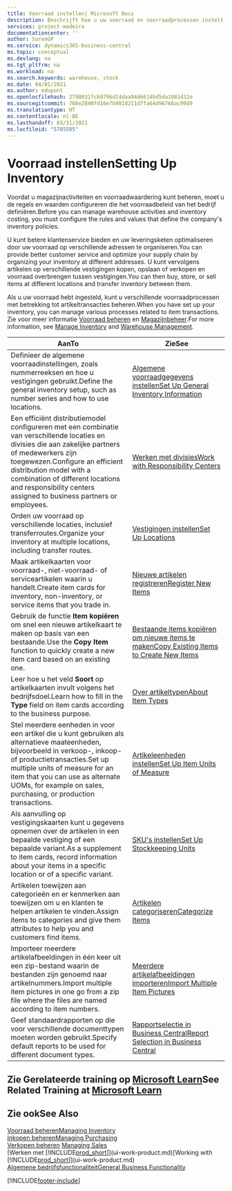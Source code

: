 ```yaml
---
title: Voorraad instellen| Microsoft Docs
description: Beschrijft hoe u uw voorraad en voorraadprocessen instelt, inclusief transferroutes en locaties, zoals magazijnen.
services: project-madeira
documentationcenter: ''
author: SorenGP
ms.service: dynamics365-business-central
ms.topic: conceptual
ms.devlang: na
ms.tgt_pltfrm: na
ms.workload: na
ms.search.keywords: warehouse, stock
ms.date: 04/01/2021
ms.author: edupont
ms.openlocfilehash: 2798031fcb9796d14daa94d6614bd5da1081d32e
ms.sourcegitcommit: 766e2840fd16efb901d211d7fa64d96766ac99d9
ms.translationtype: HT
ms.contentlocale: nl-BE
ms.lasthandoff: 03/31/2021
ms.locfileid: "5785585"
---
```

# <a name="setting-up-inventory"></a><span data-ttu-id="08f44-103">Voorraad instellen</span><span class="sxs-lookup"><span data-stu-id="08f44-103">Setting Up Inventory</span></span>
<span data-ttu-id="08f44-104">Voordat u magazijnactiviteiten en voorraadwaardering kunt beheren, moet u de regels en waarden configureren die het voorraadbeleid van het bedrijf definiëren.</span><span class="sxs-lookup"><span data-stu-id="08f44-104">Before you can manage warehouse activities and inventory costing, you must configure the rules and values that define the company's inventory policies.</span></span>

<span data-ttu-id="08f44-105">U kunt betere klantenservice bieden en uw leveringsketen optimaliseren door uw voorraad op verschillende adressen te organiseren.</span><span class="sxs-lookup"><span data-stu-id="08f44-105">You can provide better customer service and optimize your supply chain by organizing your inventory at different addresses.</span></span> <span data-ttu-id="08f44-106">U kunt vervolgens artikelen op verschillende vestigingen kopen, opslaan of verkopen en voorraad overbrengen tussen vestigingen.</span><span class="sxs-lookup"><span data-stu-id="08f44-106">You can then buy, store, or sell items at different locations and transfer inventory between them.</span></span>

<span data-ttu-id="08f44-107">Als u uw voorraad hebt ingesteld, kunt u verschillende voorraadprocessen met betrekking tot artikeltransacties beheren.</span><span class="sxs-lookup"><span data-stu-id="08f44-107">When you have set up your inventory, you can manage various processes related to item transactions.</span></span> <span data-ttu-id="08f44-108">Zie voor meer informatie [Voorraad beheren](inventory-manage-inventory.md) en [Magazijnbeheer](warehouse-manage-warehouse.md).</span><span class="sxs-lookup"><span data-stu-id="08f44-108">For more information, see [Manage Inventory](inventory-manage-inventory.md) and [Warehouse Management](warehouse-manage-warehouse.md).</span></span>

| <span data-ttu-id="08f44-109">Aan</span><span class="sxs-lookup"><span data-stu-id="08f44-109">To</span></span> | <span data-ttu-id="08f44-110">Zie</span><span class="sxs-lookup"><span data-stu-id="08f44-110">See</span></span> |
| --- | --- |
| <span data-ttu-id="08f44-111">Definieer de algemene voorraadinstellingen, zoals nummerreeksen en hoe u vestigingen gebruikt.</span><span class="sxs-lookup"><span data-stu-id="08f44-111">Define the general inventory setup, such as number series and how to use locations.</span></span> |[<span data-ttu-id="08f44-112">Algemene voorraadgegevens instellen</span><span class="sxs-lookup"><span data-stu-id="08f44-112">Set Up General Inventory Information</span></span>](inventory-how-setup-general.md) |
|<span data-ttu-id="08f44-113">Een efficiënt distributiemodel configureren met een combinatie van verschillende locaties en divisies die aan zakelijke partners of medewerkers zijn toegewezen.</span><span class="sxs-lookup"><span data-stu-id="08f44-113">Configure an efficient distribution model with a combination of different locations and responsibility centers assigned to business partners or employees.</span></span>|[<span data-ttu-id="08f44-114">Werken met divisies</span><span class="sxs-lookup"><span data-stu-id="08f44-114">Work with Responsibility Centers</span></span>](inventory-responsibility-centers.md)|
| <span data-ttu-id="08f44-115">Orden uw voorraad op verschillende locaties, inclusief transferroutes.</span><span class="sxs-lookup"><span data-stu-id="08f44-115">Organize your inventory at multiple locations, including transfer routes.</span></span> |[<span data-ttu-id="08f44-116">Vestigingen instellen</span><span class="sxs-lookup"><span data-stu-id="08f44-116">Set Up Locations</span></span>](inventory-how-register-new-items.md) |
| <span data-ttu-id="08f44-117">Maak artikelkaarten voor voorraad-, niet-voorraad- of serviceartikelen waarin u handelt.</span><span class="sxs-lookup"><span data-stu-id="08f44-117">Create item cards for inventory, non-inventory, or service items that you trade in.</span></span> |[<span data-ttu-id="08f44-118">Nieuwe artikelen registreren</span><span class="sxs-lookup"><span data-stu-id="08f44-118">Register New Items</span></span>](inventory-how-register-new-items.md) |
|<span data-ttu-id="08f44-119">Gebruik de functie **Item kopiëren** om snel een nieuwe artikelkaart te maken op basis van een bestaande.</span><span class="sxs-lookup"><span data-stu-id="08f44-119">Use the **Copy Item** function to quickly create a new item card based on an existing one.</span></span>|[<span data-ttu-id="08f44-120">Bestaande items kopiëren om nieuwe items te maken</span><span class="sxs-lookup"><span data-stu-id="08f44-120">Copy Existing Items to Create New Items</span></span>](inventory-how-copy-items.md)|
|<span data-ttu-id="08f44-121">Leer hoe u het veld **Soort** op artikelkaarten invult volgens het bedrijfsdoel.</span><span class="sxs-lookup"><span data-stu-id="08f44-121">Learn how to fill in the **Type** field on item cards according to the business purpose.</span></span>|[<span data-ttu-id="08f44-122">Over artikeltypen</span><span class="sxs-lookup"><span data-stu-id="08f44-122">About Item Types</span></span>](inventory-about-item-types.md)|
|<span data-ttu-id="08f44-123">Stel meerdere eenheden in voor een artikel die u kunt gebruiken als alternatieve maateenheden, bijvoorbeeld in verkoop-, inkoop- of productietransacties.</span><span class="sxs-lookup"><span data-stu-id="08f44-123">Set up multiple units of measure for an item that you can use as alternate UOMs, for example on sales, purchasing, or production transactions.</span></span>|[<span data-ttu-id="08f44-124">Artikeleenheden instellen</span><span class="sxs-lookup"><span data-stu-id="08f44-124">Set Up Item Units of Measure</span></span>](inventory-how-setup-units-of-measure.md)|
|<span data-ttu-id="08f44-125">Als aanvulling op vestigingskaarten kunt u gegevens opnemen over de artikelen in een bepaalde vestiging of een bepaalde variant.</span><span class="sxs-lookup"><span data-stu-id="08f44-125">As a supplement to item cards, record information about your items in a specific location or of a specific variant.</span></span>|[<span data-ttu-id="08f44-126">SKU's instellen</span><span class="sxs-lookup"><span data-stu-id="08f44-126">Set Up Stockkeeping Units</span></span>](inventory-how-to-set-up-stockkeeping-units.md)|
| <span data-ttu-id="08f44-127">Artikelen toewijzen aan categorieën en er kenmerken aan toewijzen om u en klanten te helpen artikelen te vinden.</span><span class="sxs-lookup"><span data-stu-id="08f44-127">Assign items to categories and give them attributes to help you and customers find items.</span></span> |[<span data-ttu-id="08f44-128">Artikelen categoriseren</span><span class="sxs-lookup"><span data-stu-id="08f44-128">Categorize Items</span></span>](inventory-how-categorize-items.md) |
|<span data-ttu-id="08f44-129">Importeer meerdere artikelafbeeldingen in één keer uit een zip-bestand waarin de bestanden zijn genoemd naar artikelnummers.</span><span class="sxs-lookup"><span data-stu-id="08f44-129">Import multiple item pictures in one go from a zip file where the files are named according to item numbers.</span></span>|[<span data-ttu-id="08f44-130">Meerdere artikelafbeeldingen importeren</span><span class="sxs-lookup"><span data-stu-id="08f44-130">Import Multiple Item Pictures</span></span>](inventory-how-import-item-pictures.md)|
|<span data-ttu-id="08f44-131">Geef standaardrapporten op die voor verschillende documenttypen moeten worden gebruikt.</span><span class="sxs-lookup"><span data-stu-id="08f44-131">Specify default reports to be used for different document types.</span></span>|[<span data-ttu-id="08f44-132">Rapportselectie in Business Central</span><span class="sxs-lookup"><span data-stu-id="08f44-132">Report Selection in Business Central</span></span>](across-report-selections.md)|

## <a name="see-related-training-at-microsoft-learn"></a><span data-ttu-id="08f44-133">Zie Gerelateerde training op [Microsoft Learn](/learn/paths/trade-get-started-dynamics-365-business-central/)</span><span class="sxs-lookup"><span data-stu-id="08f44-133">See Related Training at [Microsoft Learn](/learn/paths/trade-get-started-dynamics-365-business-central/)</span></span>

## <a name="see-also"></a><span data-ttu-id="08f44-134">Zie ook</span><span class="sxs-lookup"><span data-stu-id="08f44-134">See Also</span></span>

[<span data-ttu-id="08f44-135">Voorraad beheren</span><span class="sxs-lookup"><span data-stu-id="08f44-135">Managing Inventory</span></span>](inventory-manage-inventory.md)  
[<span data-ttu-id="08f44-136">Inkopen beheren</span><span class="sxs-lookup"><span data-stu-id="08f44-136">Managing Purchasing</span></span>](purchasing-manage-purchasing.md)  
<span data-ttu-id="08f44-137">[Verkopen beheren](sales-manage-sales.md)  </span><span class="sxs-lookup"><span data-stu-id="08f44-137">[Managing Sales](sales-manage-sales.md)  </span></span>  
<span data-ttu-id="08f44-138">[Werken met [!INCLUDE[prod_short](includes/prod_short.md)]](ui-work-product.md)</span><span class="sxs-lookup"><span data-stu-id="08f44-138">[Working with [!INCLUDE[prod_short](includes/prod_short.md)]](ui-work-product.md)</span></span>  
[<span data-ttu-id="08f44-139">Algemene bedrijfsfunctionaliteit</span><span class="sxs-lookup"><span data-stu-id="08f44-139">General Business Functionality</span></span>](ui-across-business-areas.md)


[!INCLUDE[footer-include](includes/footer-banner.md)]